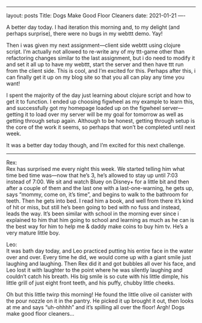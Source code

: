 ---
layout: posts
Title: Dogs Make Good Floor Cleaners
date: 2021-01-21
—-

A better day today.  I had iteration this morning and, to my delight (and perhaps surprise), there were no bugs in my webttt demo.  Yay!  

Then i was given my next assignment—client side webttt using clojure script.  I’m actually not allowed to re-write any of my ttt-game other than refactoring changes similar to the last assignment, but i do need to modify it and set it all up to have my webttt, start the server and then have ttt run from the client side.  This is cool, and I’m excited for this.  Perhaps after this, i can finally get it up on my blog site so that you all can play any time you want!

I spent the majority of the day just learning about clojure script and how to get it to function.  I ended up choosing figwheel as my example to learn this, and successfully got my homepage loaded up on the figwheel server—getting it to load over my server will be my goal for tomorrow as well as getting through setup again.  Although to be honest, getting through setup is the core of the work it seems, so perhaps that won’t be completed until next week.

It was a better day today though, and I’m excited for this next challenge.

***

Rex:  
Rex has surprised me every night this week.  We started telling him what time bed time was—now that he’s 3, he’s allowed to stay up until 7:03 instead of 7:00.  We sit and watch Bluey on Disney+ for a little bit and then after a couple of them and the last one with a last-one-warning, he gets up, says “mommy, come on, it’s time”, and begins to walk to the bathroom for teeth.  Then he gets into bed.  I read him a book, and well from there it’s kind of hit or miss, but still he’s been going to bed with no fuss and instead, leads the way.  It’s been similar with school in the morning ever since i explained to him that him going to school and learning as much as he can is the best way for him to help me & daddy make coins to buy him tv.  He’s a very mature little boy.  

Leo:  
It was bath day today, and Leo practiced putting his entire face in the water over and over.   Every time he did, we would come up with a giant smile just laughing and laughing.  Then Rex did it and got bubbles all over his face, and Leo lost it with laughter to the point where he was silently laughing and couldn’t catch his breath.  His big smile is so cute with his little dimple, his little grill of just eight front teeth, and his puffy, chubby little cheeks.  

Oh but this little twirp this morning!  He found the little olive oil canister with the pour nozzle on it in the pantry.  He picked it up brought it out, then looks at me and says “uh-ohhhh” and it’s spilling all over the floor!  Argh!  Dogs make good floor cleaners...

